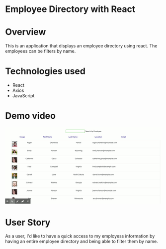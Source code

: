 # Employee Directory with React

# Overview
This is an application that displays an employee directory using react. The employees can be filters by name.
# Technologies used
* React
* Axios
* JavaScript


# Demo video
![](vid/ReactApp.gif)

# User Story 
As a user, I'd like to have a quick access to my employess information by having an entire employee directory and being able to filter them by name. 
